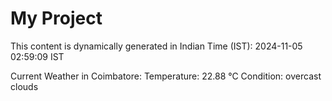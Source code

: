 # My Project

This content is dynamically generated in Indian Time (IST): 2024-11-05 02:59:09 IST


Current Weather in Coimbatore:
Temperature: 22.88 °C
Condition: overcast clouds
